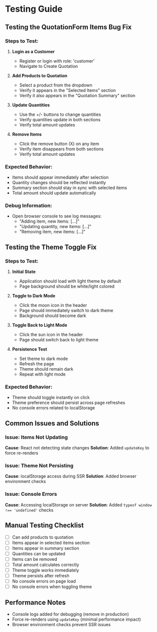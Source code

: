# Testing Guide

## Testing the QuotationForm Items Bug Fix

### Steps to Test:

1. **Login as a Customer**
   - Register or login with role: 'customer'
   - Navigate to Create Quotation

2. **Add Products to Quotation**
   - Select a product from the dropdown
   - Verify it appears in the "Selected Items" section
   - Verify it also appears in the "Quotation Summary" section

3. **Update Quantities**
   - Use the +/- buttons to change quantities
   - Verify quantities update in both sections
   - Verify total amount updates

4. **Remove Items**
   - Click the remove button (X) on any item
   - Verify item disappears from both sections
   - Verify total amount updates

### Expected Behavior:
- Items should appear immediately after selection
- Quantity changes should be reflected instantly
- Summary section should stay in sync with selected items
- Total amount should update automatically

### Debug Information:
- Open browser console to see log messages:
  - "Adding item, new items: [...]"
  - "Updating quantity, new items: [...]"
  - "Removing item, new items: [...]"

## Testing the Theme Toggle Fix

### Steps to Test:

1. **Initial State**
   - Application should load with light theme by default
   - Page background should be white/light colored

2. **Toggle to Dark Mode**
   - Click the moon icon in the header
   - Page should immediately switch to dark theme
   - Background should become dark

3. **Toggle Back to Light Mode**
   - Click the sun icon in the header
   - Page should switch back to light theme

4. **Persistence Test**
   - Set theme to dark mode
   - Refresh the page
   - Theme should remain dark
   - Repeat with light mode

### Expected Behavior:
- Theme should toggle instantly on click
- Theme preference should persist across page refreshes
- No console errors related to localStorage

## Common Issues and Solutions

### Issue: Items Not Updating
**Cause**: React not detecting state changes
**Solution**: Added `updateKey` to force re-renders

### Issue: Theme Not Persisting
**Cause**: localStorage access during SSR
**Solution**: Added browser environment checks

### Issue: Console Errors
**Cause**: Accessing localStorage on server
**Solution**: Added `typeof window !== 'undefined'` checks

## Manual Testing Checklist

- [ ] Can add products to quotation
- [ ] Items appear in selected items section
- [ ] Items appear in summary section
- [ ] Quantities can be updated
- [ ] Items can be removed
- [ ] Total amount calculates correctly
- [ ] Theme toggle works immediately
- [ ] Theme persists after refresh
- [ ] No console errors on page load
- [ ] No console errors when toggling theme

## Performance Notes

- Console logs added for debugging (remove in production)
- Force re-renders using `updateKey` (minimal performance impact)
- Browser environment checks prevent SSR issues